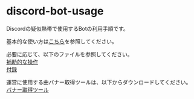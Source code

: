 # discord-bot-usage

Discordの疑似熱帯で使用するBotの利用手順です。

基本的な使い方は[こちら](基本操作.md)を参照してください。  

必要に応じて、以下のファイルを参照してください。  
[補助的な操作](補助的な操作.md)  
[付録](付録.md)

運営に使用する曲バナー取得ツールは、以下からダウンロードしてください。  
[バナー取得ツール](https://github.com/wanau-ynw/discord-bot-usage/releases/download/banner-tool/bannerGetter.zip)


